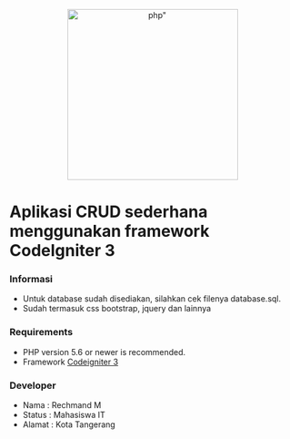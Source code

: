 <p align="center"><a href="https://rechmand.id" target="_blank"><img src="https://fatkhan.web.id/wp-content/uploads/2016/12/13844228ea43240.png" width="300" alt=php"></a></p>

# Aplikasi CRUD sederhana menggunakan framework CodeIgniter 3
### Informasi
- Untuk database sudah disediakan, silahkan cek filenya database.sql.
- Sudah termasuk css bootstrap, jquery dan lainnya

### Requirements
- PHP version 5.6 or newer is recommended.
- Framework [Codeigniter 3](https://codeigniter.com/download)
### Developer
- Nama : Rechmand M
- Status : Mahasiswa IT
- Alamat : Kota Tangerang
